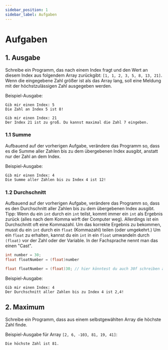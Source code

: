 ```yaml
---
sidebar_position: 1
sidebar_label: Aufgaben
---
```


# Aufgaben

## 1. Ausgabe

Schreibe ein Programm, das nach einem Index fragt und den Wert an diesem Index aus folgendem Array zurückgibt: `[1, 1, 2, 3, 5, 8, 13, 21]`.
Wenn die eingegebene Zahl größer ist als das Array lang, soll eine Meldung mit der höchstzulässigen Zahl ausgegeben werden.

Beispiel-Ausgabe:
```
Gib mir einen Index: 5
Die Zahl an Index 5 ist 8!
```
```
Gib mir einen Index: 21
Der Index 21 ist zu groß. Du kannst maximal die Zahl 7 eingeben.
```

### 1.1 Summe
Aufbauend auf der vorherigen Aufgabe, verändere das Programm so, dass es die Summe aller Zahlen bis zu dem übergebenen Index ausgibt, anstatt nur der Zahl an dem Index.

Beispiel-Ausgabe:
```
Gib mir einen Index: 4
Die Summe aller Zahlen bis zu Index 4 ist 12!
```

### 1.2 Durchschnitt
Aufbauend auf der vorherigen Aufgabe, verändere das Programm so, dass es den Durchschnitt aller Zahlen bis zu dem übergebenen Index ausgibt.<br/>
Tipp: Wenn du ein `int` durch ein `int` teilst, kommt immer ein `int` als Ergebnis zurück (alles nach dem Komma wirft der Computer weg). Allerdings ist ein Durchschnitt oft eine Kommazahl. Um das korrekte Ergebnis zu bekommen, musst du ein `int` durch ein `float` (Kommazahl) teilen (oder umgekehrt.) Um ein `float` zu erhalten, kannst du ein `int` in ein `float` umwandeln durch `(float)` vor der Zahl oder der Variable. In der Fachsprache nennt man das einen "Cast".
```cs
int number = 30;
float floatNumber = (float)number
```
```cs
float floatNumber = (float)30; // hier könntest du auch 30f schreiben anstatt (float)30
```

Beispiel-Ausgabe:
```
Gib mir einen Index: 4
Der Durchschnitt aller Zahlen bis zu Index 4 ist 2,4!
```

## 2. Maximum
Schreibe ein Programm, dass aus einem selbstgewählten Array die höchste Zahl finde.

Beispiel-Ausgabe für Array `[2, 6, -103, 81, 19, 41]`:
```
Die höchste Zahl ist 81.
```